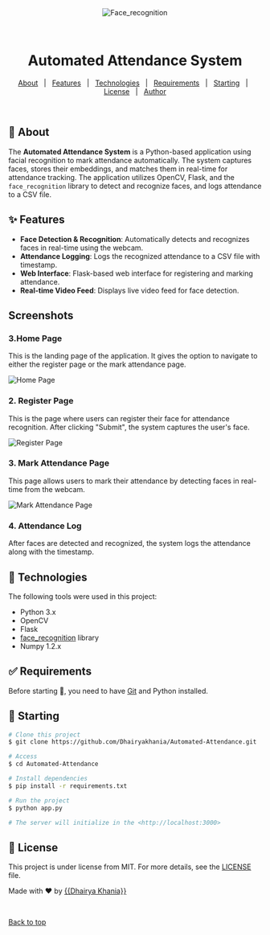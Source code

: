 <div align="center" id="top"> 
  <img src="./.github/app.gif" alt="Face_recognition" />

  &#xa0;

  <!-- <a href="https://face_recognition.netlify.app">Demo</a> -->
</div>

<h1 align="center">Automated Attendance System</h1>

<!-- Status -->

<!-- <h4 align="center"> 
	🚧  Face_recognition 🚀 Under construction...  🚧
</h4> 

<hr> -->

<p align="center">
  <a href="#dart-about">About</a> &#xa0; | &#xa0; 
  <a href="#sparkles-features">Features</a> &#xa0; | &#xa0;
  <a href="#rocket-technologies">Technologies</a> &#xa0; | &#xa0;
  <a href="#white_check_mark-requirements">Requirements</a> &#xa0; | &#xa0;
  <a href="#checkered_flag-starting">Starting</a> &#xa0; | &#xa0;
  <a href="#memo-license">License</a> &#xa0; | &#xa0;
  <a href="https://github.com/{{YOUR_GITHUB_USERNAME}}" target="_blank">Author</a>
</p>

<br>

## :dart: About ##

The **Automated Attendance System** is a Python-based application using facial recognition to mark attendance automatically. The system captures faces, stores their embeddings, and matches them in real-time for attendance tracking. The application utilizes OpenCV, Flask, and the `face_recognition` library to detect and recognize faces, and logs attendance to a CSV file.

## :sparkles: Features ##

- **Face Detection & Recognition**: Automatically detects and recognizes faces in real-time using the webcam.
- **Attendance Logging**: Logs the recognized attendance to a CSV file with timestamp.
- **Web Interface**: Flask-based web interface for registering and marking attendance.
- **Real-time Video Feed**: Displays live video feed for face detection.

## Screenshots

### 3.**Home Page**
This is the landing page of the application. It gives the option to navigate to either the register page or the mark attendance page.

![Home Page]("C:\Users\DHAIRYA\Downloads\attendence_home.png")

### 2. **Register Page**
This is the page where users can register their face for attendance recognition. After clicking "Submit", the system captures the user's face.

![Register Page](path_to_screenshot/register_page.png)

### 3. **Mark Attendance Page**
This page allows users to mark their attendance by detecting faces in real-time from the webcam.

![Mark Attendance Page](path_to_screenshot/mark_attendance_page.png)

### 4. **Attendance Log**
After faces are detected and recognized, the system logs the attendance along with the timestamp.

## :rocket: Technologies ##

The following tools were used in this project:

- Python 3.x
- OpenCV
- Flask
- [face_recognition](https://pypi.org/project/face-recognition/) library
- Numpy 1.2.x

## :white_check_mark: Requirements ##

Before starting :checkered_flag:, you need to have [Git](https://git-scm.com) and Python installed.

## :checkered_flag: Starting ##

```bash
# Clone this project
$ git clone https://github.com/Dhairyakhania/Automated-Attendance.git

# Access
$ cd Automated-Attendance

# Install dependencies
$ pip install -r requirements.txt

# Run the project
$ python app.py

# The server will initialize in the <http://localhost:3000>
```

## :memo: License ##

This project is under license from MIT. For more details, see the [LICENSE](LICENSE.md) file.


Made with :heart: by <a href="https://github.com/Dhairyakhania" target="_blank">{{Dhairya Khania}}</a>

&#xa0;

<a href="#top">Back to top</a>
